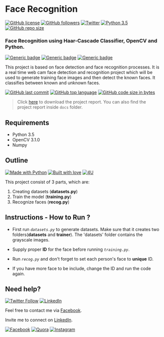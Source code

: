 # Face Recognition
[![GitHub license](https://img.shields.io/github/license/vinitshahdeo/FaceRecognition.svg?style=social)](https://github.com/vinitshahdeo/FaceRecognition/blob/master/LICENSE) [![GitHub followers](https://img.shields.io/github/followers/vinitshahdeo.svg?label=Follow&style=social)](https://github.com/vinitshahdeo/) 
[![Twitter](https://img.shields.io/twitter/url/https/github.com/vinitshahdeo/FaceRecognition.svg?style=social)](https://twitter.com/intent/tweet?text=Face%20Recognition%20Project%20by%20@Vinit_Shahdeo:&url=https%3A%2F%2Fgithub.com%2Fvinitshahdeo%2FFaceRecognition) [![Python 3.5](https://img.shields.io/badge/python-3.5-blue.svg?style=social)](https://www.python.org/downloads/release/python-350/) [![GitHub repo size](https://img.shields.io/github/repo-size/vinitshahdeo/FaceRecognition.svg?logo=git&style=social)](https://github.com/vinitshahdeo/)

### Face Recognition using Haar-Cascade Classifier, OpenCV and Python. 

[![Generic badge](https://img.shields.io/badge/Face-Recognition-blue.svg?style=for-the-badge)](https://github.com/vinitshahdeo/FaceRecognition) 
[![Generic badge](https://img.shields.io/badge/Open-CV-orange.svg?style=for-the-badge)](https://github.com/vinitshahdeo/) [![Generic badge](https://img.shields.io/badge/HaarCascade-Classifier-teal.svg?style=for-the-badge)](https://github.com/vinitshahdeo/)

This project is based on face detection and face recognition processes. It is a real time web cam face detection and recognition project which will be used to generate training face images and then detect the known faces. It classifies between known and unknown faces.


[![GitHub last commit](https://img.shields.io/github/last-commit/vinitshahdeo/FaceRecognition.svg?color=critical&logo=github&style=social)](https://github.com/vinitshahdeo/) [![GitHub top language](https://img.shields.io/github/languages/top/vinitshahdeo/FaceRecognition.svg?logo=jupyter&style=social)](https://github.com/vinitshahdeo/) [![GitHub code size in bytes](https://img.shields.io/github/languages/code-size/vinitshahdeo/FaceRecognition.svg?logo=python&style=social)](https://github.com/vinitshahdeo/)

> Click [here](https://github.com/vinitshahdeo/FaceRecognition/raw/master/docs/Face_Recog_Report%20.pdf) to download the project report. You can also find the project report inside `docs` folder.

## Requirements
- Python 3.5
- OpenCV 3.1.0
- Numpy


## Outline

[![Made with Python](https://forthebadge.com/images/badges/made-with-python.svg)](https://github.com/vinitshahdeo/FaceRecognition/) [![Built with love](https://forthebadge.com/images/badges/built-with-love.svg)](https://github.com/vinitshahdeo) [![4U](https://forthebadge.com/images/badges/for-you.svg)](https://github.com/vinitshahdeo/FaceRecognition/) 

This project consist of 3 parts, which are:

1. Creating datasets (**datasets.py**)
2. Train the model (**training.py**)
3. Recognize faces (**recog.py**)



## Instructions - How to Run ?

 - First run *`datasets.py`* to generate datasets. Make sure that it creates two folders(**datasets** and **trainer**). The 'datasets' folder contains the grayscale images.
 
 - Supply proper **ID** for the face before running *`training.py`*.
 
 - Run *`recog.py`* and don't forget to set each person's face to **unique** ID.
 
 - If you have more face to be include, change the ID and run the code again.
 
## Need help?

[![Twitter Follow](https://img.shields.io/twitter/follow/Vinit_Shahdeo.svg?style=social)](https://twitter.com/Vinit_Shahdeo) [![LinkedIn](https://img.shields.io/static/v1.svg?label=Connect&message=@vinitshahdeo&color=grey&logo=linkedin&labelColor=blue&style=social)](https://www.linkedin.com/in/vinitshahdeo/)

Feel free to contact me via [Facebook](https://www.facebook.com/vinit.shahdeo).

Invite me to connect on [LinkedIn](https://www.linkedin.com/in/vinitshahdeo/).

[![Facebook](https://img.shields.io/badge/Facebook-add-blue.svg?logo=facebook)](https://www.facebook.com/vinit.shahdeo) [![Quora](https://img.shields.io/badge/Quora-ask-red.svg?logo=quora)](https://www.quora.com/profile/Vinit-Shahdeo-1) [![Instagram](https://img.shields.io/badge/Instagram-follow-yellow.svg?logo=instagram&logoColor=white)](https://www.instagram.com/vinitshahdeo/)
